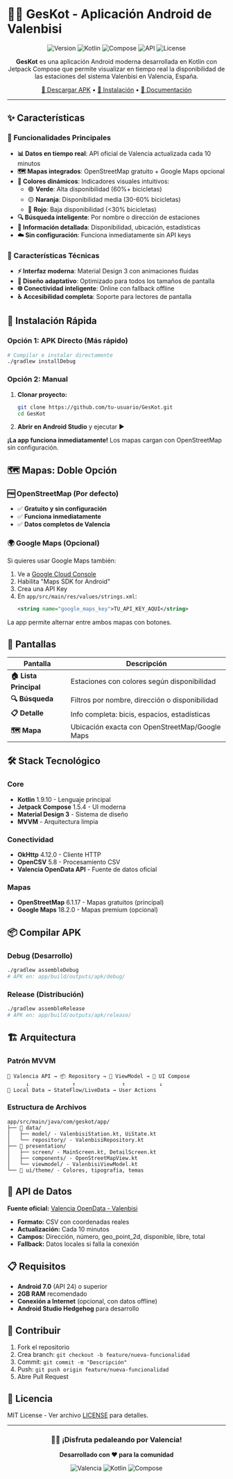 # 🚴‍♂️ GesKot - Aplicación Android de Valenbisi

<div align="center">

![Version](https://img.shields.io/badge/version-1.0.0-blue.svg)
![Kotlin](https://img.shields.io/badge/Kotlin-1.9.10-purple.svg)
![Compose](https://img.shields.io/badge/Jetpack%20Compose-1.5.4-green.svg)
![API](https://img.shields.io/badge/API-24+-brightgreen.svg)
![License](https://img.shields.io/badge/license-MIT-blue.svg)

**GesKot** es una aplicación Android moderna desarrollada en Kotlin con Jetpack Compose que permite visualizar en tiempo real la disponibilidad de las estaciones del sistema Valenbisi en Valencia, España.

[📱 Descargar APK](#compilar-apk) • [🚀 Instalación](#instalación-rápida) • [📖 Documentación](#arquitectura-del-proyecto)

</div>

---

## ✨ Características

### 🎯 Funcionalidades Principales
- **📊 Datos en tiempo real**: API oficial de Valencia actualizada cada 10 minutos
- **🗺️ Mapas integrados**: OpenStreetMap gratuito + Google Maps opcional
- **🎨 Colores dinámicos**: Indicadores visuales intuitivos:
  - 🟢 **Verde**: Alta disponibilidad (60%+ bicicletas)
  - 🟡 **Naranja**: Disponibilidad media (30-60% bicicletas)
  - 🔴 **Rojo**: Baja disponibilidad (<30% bicicletas)
- **🔍 Búsqueda inteligente**: Por nombre o dirección de estaciones
- **📍 Información detallada**: Disponibilidad, ubicación, estadísticas
- **☁️ Sin configuración**: Funciona inmediatamente sin API keys

### 🔄 Características Técnicas
- **⚡ Interfaz moderna**: Material Design 3 con animaciones fluidas
- **📱 Diseño adaptativo**: Optimizado para todos los tamaños de pantalla
- **🌐 Conectividad inteligente**: Online con fallback offline
- **♿ Accesibilidad completa**: Soporte para lectores de pantalla

## 🚀 Instalación Rápida

### Opción 1: APK Directo (Más rápido)
```bash
# Compilar e instalar directamente
./gradlew installDebug
```

### Opción 2: Manual
1. **Clonar proyecto:**
   ```bash
   git clone https://github.com/tu-usuario/GesKot.git
   cd GesKot
   ```

2. **Abrir en Android Studio** y ejecutar ▶️

**¡La app funciona inmediatamente!** Los mapas cargan con OpenStreetMap sin configuración.

## 🗺️ Mapas: Doble Opción

### 🆓 OpenStreetMap (Por defecto)
- ✅ **Gratuito y sin configuración**
- ✅ **Funciona inmediatamente**
- ✅ **Datos completos de Valencia**

### 🌍 Google Maps (Opcional)
Si quieres usar Google Maps también:

1. Ve a [Google Cloud Console](https://console.cloud.google.com/)
2. Habilita "Maps SDK for Android"
3. Crea una API Key
4. En `app/src/main/res/values/strings.xml`:
   ```xml
   <string name="google_maps_key">TU_API_KEY_AQUI</string>
   ```

La app permite alternar entre ambos mapas con botones.

## 📱 Pantallas

| Pantalla | Descripción |
|----------|-------------|
| **🏠 Lista Principal** | Estaciones con colores según disponibilidad |
| **🔍 Búsqueda** | Filtros por nombre, dirección o disponibilidad |
| **📋 Detalle** | Info completa: bicis, espacios, estadísticas |
| **🗺️ Mapa** | Ubicación exacta con OpenStreetMap/Google Maps |

## 🛠️ Stack Tecnológico

### Core
- **Kotlin** 1.9.10 - Lenguaje principal
- **Jetpack Compose** 1.5.4 - UI moderna
- **Material Design 3** - Sistema de diseño
- **MVVM** - Arquitectura limpia

### Conectividad
- **OkHttp** 4.12.0 - Cliente HTTP
- **OpenCSV** 5.8 - Procesamiento CSV
- **Valencia OpenData API** - Fuente de datos oficial

### Mapas
- **OpenStreetMap** 6.1.17 - Mapas gratuitos (principal)
- **Google Maps** 18.2.0 - Mapas premium (opcional)

## 📦 Compilar APK

### Debug (Desarrollo)
```bash
./gradlew assembleDebug
# APK en: app/build/outputs/apk/debug/
```

### Release (Distribución)
```bash
./gradlew assembleRelease
# APK en: app/build/outputs/apk/release/
```

## 🏗️ Arquitectura

### Patrón MVVM
```
📡 Valencia API → 📦 Repository → 🧠 ViewModel → 🎨 UI Compose
      ↓              ↑               ↑           ↓
📱 Local Data → StateFlow/LiveData → User Actions
```

### Estructura de Archivos
```
app/src/main/java/com/geskot/app/
├── 📁 data/
│   ├── model/ - ValenbisiStation.kt, UiState.kt
│   └── repository/ - ValenbisiRepository.kt
├── 📁 presentation/
│   ├── screen/ - MainScreen.kt, DetailScreen.kt
│   ├── components/ - OpenStreetMapView.kt
│   └── viewmodel/ - ValenbisiViewModel.kt
└── 📁 ui/theme/ - Colores, tipografía, temas
```

## 🔧 API de Datos

**Fuente oficial:** [Valencia OpenData - Valenbisi](https://valencia.opendatasoft.com/explore/dataset/valenbisi-disponibilitat-valenbisi-dsiponibilidad/)

- **Formato:** CSV con coordenadas reales
- **Actualización:** Cada 10 minutos
- **Campos:** Dirección, número, geo_point_2d, disponible, libre, total
- **Fallback:** Datos locales si falla la conexión

## 📋 Requisitos

- **Android 7.0** (API 24) o superior
- **2GB RAM** recomendado
- **Conexión a Internet** (opcional, con datos offline)
- **Android Studio Hedgehog** para desarrollo

## 🤝 Contribuir

1. Fork el repositorio
2. Crea branch: `git checkout -b feature/nueva-funcionalidad`
3. Commit: `git commit -m "Descripción"`
4. Push: `git push origin feature/nueva-funcionalidad`
5. Abre Pull Request

## 📄 Licencia

MIT License - Ver archivo [LICENSE](LICENSE) para detalles.

---

<div align="center">

### 🚴‍♂️ ¡Disfruta pedaleando por Valencia!

**Desarrollado con ❤️ para la comunidad**

![Valencia](https://img.shields.io/badge/Made%20in-Valencia,%20Spain-FF6B00?style=flat-square)
![Kotlin](https://img.shields.io/badge/Built%20with-Kotlin-7F52FF?style=flat-square)
![Compose](https://img.shields.io/badge/UI-Jetpack%20Compose-4285F4?style=flat-square)

</div>